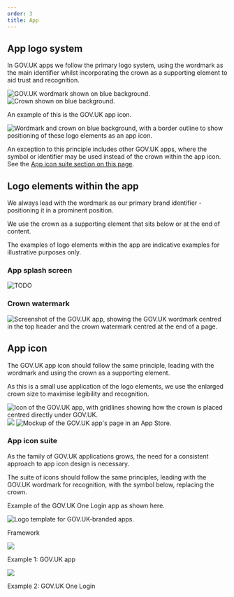 ```yaml
---
order: 3
title: App
---
```


## App logo system

In GOV.UK apps we follow the primary logo system, using the wordmark as the main identifier whilst incorporating the crown as a supporting element to aid trust and recognition.

![GOV.UK wordmark shown on blue background.](./wordmark-on-blue.svg)
![Crown shown on blue background.](./crown-on-blue.svg)

An example of this is the GOV.UK app icon.

![Wordmark and crown on blue background, with a border outline to show positioning of these logo elements as an app icon.](./app-icon-on-blue.svg)

An exception to this principle includes other GOV.UK apps, where the symbol or identifier may be used instead of the crown within the app icon. See the [App icon suite section on this page](#app-icon-suite).

## Logo elements within the app

We always lead with the wordmark as our primary brand identifier - positioning it in a prominent position.

We use the crown as a supporting element that sits below or at the end of content.

The examples of logo elements within the app are indicative examples for illustrative purposes only.

### App splash screen

![TODO](./splash-screen-short.gif)

<!-- TODO: not sure if this should be the short or long version (both files are in the folder) -->

### Crown watermark

![Screenshot of the GOV.UK app, showing the GOV.UK wordmark centred in the top header and the crown watermark centred at the end of a page.](./app-watermark-example.png)

## App icon

The GOV.UK app icon should follow the same principle, leading with the wordmark and using the crown as a supporting element.

As this is a small use application of the logo elements, we use the enlarged crown size to maximise legibility and recognition.

![Icon of the GOV.UK app, with gridlines showing how the crown is placed centred directly under GOV.UK.](./app-icon-lines.svg) ![](./app-icon.svg) ![Mockup of the GOV.UK app's page in an App Store.](./app-store-example.png)

### <a name="app-icon-suite"></a>App icon suite

As the family of GOV.UK applications grows, the need for a consistent approach to app icon design is necessary.

The suite of icons should follow the same principles, leading with the GOV.UK wordmark for recognition, with the symbol below, replacing the crown.

Example of the GOV.UK One Login app as shown here.

![Logo template for GOV.UK-branded apps.](./app-icon-template.svg)

Framework

![](./app-icon.svg)

Example 1: GOV.UK app

![](./app-icon-one-login.svg)

Example 2: GOV.UK One Login
